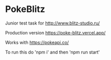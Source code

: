 # PokeBlitz
Junior test task for http://www.blitz-studio.ru/

Production version https://poke-blitz.vercel.app/

Works with https://pokeapi.co/

To run this do 'npm i' and then 'npm run start'
